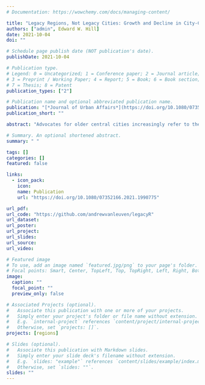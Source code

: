 ```yaml
---
# Documentation: https://wowchemy.com/docs/managing-content/

title: "Legacy Regions, Not Legacy Cities: Growth and Decline in City-Centered Regional Economies"
authors: ["admin", Edward W. Hill]
date: 2021-10-04
doi: ""

# Schedule page publish date (NOT publication's date).
publishDate: 2021-10-04

# Publication type.
# Legend: 0 = Uncategorized; 1 = Conference paper; 2 = Journal article;
# 3 = Preprint / Working Paper; 4 = Report; 5 = Book; 6 = Book section;
# 7 = Thesis; 8 = Patent
publication_types: ["2"]

# Publication name and optional abbreviated publication name.
publication: "[*Journal of Urban Affairs*](https://doi.org/10.1080/07352166.2021.1990775)"
publication_short: ""

abstract: "Advocates for older central cities increasingly refer to them as legacy cities in an attempt to shift policy discussions from their social liabilities to their economic assets. In examining this concept, we place U.S. central cities within the context of their regions and use cluster-discriminant analysis to distinguish between groups of regional economies. The cluster analysis subsets metropolitan areas according to their shared position on several theory-driven dimensions. The discriminate analysis identifies the variables that are most closely associated with the statistical grouping of each subset. The results are used to answer a series of questions: 1) Is population size a good proxy for agglomeration? 2) Do small legacy regions exist? 3) Does the typology of legacy regions provide insights about the economic performance of the clusters? Our findings suggest that the economic development paths of regional economies have to change before the future of central cities that experienced severe population losses can shift to a positive trajectory."

# Summary. An optional shortened abstract.
summary: " "

tags: []
categories: []
featured: false

links:
  - icon_pack:
    icon:
    name: Publication
    url: "https://doi.org/10.1080/07352166.2021.1990775"

url_pdf:
url_code: "https://github.com/andrewvanleuven/legacyR"
url_dataset:
url_poster:
url_project:
url_slides:
url_source:
url_video:

# Featured image
# To use, add an image named `featured.jpg/png` to your page's folder.
# Focal points: Smart, Center, TopLeft, Top, TopRight, Left, Right, BottomLeft, Bottom, BottomRight.
image:
  caption: ""
  focal_point: ""
  preview_only: false

# Associated Projects (optional).
#   Associate this publication with one or more of your projects.
#   Simply enter your project's folder or file name without extension.
#   E.g. `internal-project` references `content/project/internal-project/index.md`.
#   Otherwise, set `projects: []`.
projects: [regions]

# Slides (optional).
#   Associate this publication with Markdown slides.
#   Simply enter your slide deck's filename without extension.
#   E.g. `slides: "example"` references `content/slides/example/index.md`.
#   Otherwise, set `slides: ""`.
slides: ""
---
```

